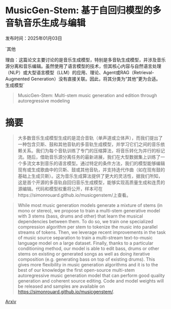 # MusicGen-Stem: 基于自回归模型的多音轨音乐生成与编辑

发布时间：2025年01月03日

`其他

理由：这篇论文主要讨论的是音乐生成模型，特别是多音轨生成模型，并涉及音乐源分离和音乐编辑。虽然使用了语言模型的技术，但其核心内容与自然语言处理（NLP）或大型语言模型（LLM）的应用、理论、Agent或RAG（Retrieval-Augmented Generation）没有直接关联。因此，将其分类为“其他”更为合适。` `生成模型`

> MusicGen-Stem: Multi-stem music generation and edition through autoregressive modeling

# 摘要

> 大多数音乐生成模型生成的是混合音轨（单声道或立体声），而我们提出了一种包含贝斯、鼓和其他音轨的多音轨生成模型，并学习它们之间的音乐依赖关系。我们为每个音轨训练了专门的压缩算法，将音乐转化为并行的标记流。随后，借助音乐源分离任务的最新进展，我们在大型数据集上训练了一个多流文本到音乐的语言模型。通过特定的条件方法，我们的模型能够编辑现有或生成歌曲中的贝斯、鼓或其他音轨，并支持迭代作曲（如在现有鼓的基础上生成贝斯）。这为音乐生成算法提供了更大的灵活性，据我们所知，这是首个开源的多音轨自回归音乐生成模型，能够实现高质量生成和连贯的源编辑。代码和模型权重将公开，样本可在https://simonrouard.github.io/musicgenstem/上查看。

> While most music generation models generate a mixture of stems (in mono or stereo), we propose to train a multi-stem generative model with 3 stems (bass, drums and other) that learn the musical dependencies between them. To do so, we train one specialized compression algorithm per stem to tokenize the music into parallel streams of tokens. Then, we leverage recent improvements in the task of music source separation to train a multi-stream text-to-music language model on a large dataset. Finally, thanks to a particular conditioning method, our model is able to edit bass, drums or other stems on existing or generated songs as well as doing iterative composition (e.g. generating bass on top of existing drums). This gives more flexibility in music generation algorithms and it is to the best of our knowledge the first open-source multi-stem autoregressive music generation model that can perform good quality generation and coherent source editing. Code and model weights will be released and samples are available on https://simonrouard.github.io/musicgenstem/.

[Arxiv](https://arxiv.org/abs/2501.01757)
